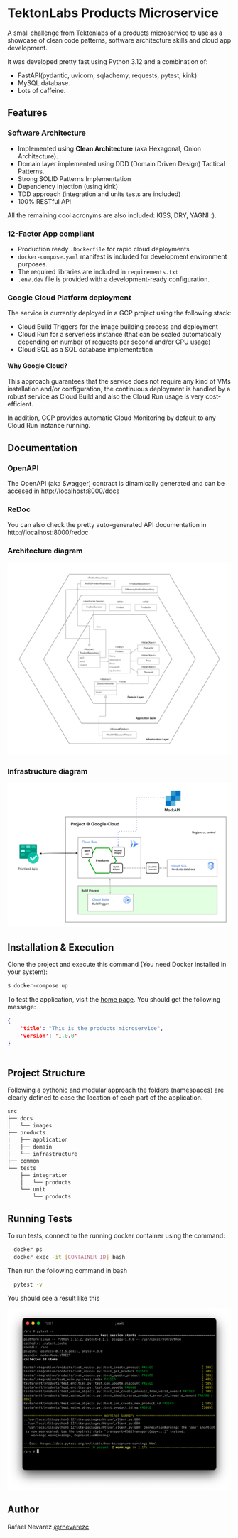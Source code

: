 # TektonLabs Products Microservice

A small challenge from Tektonlabs of a products microservice to use as a showcase of clean code patterns, software architecture skills and cloud app development.

It was developed pretty fast using Python 3.12 and a combination of:

- FastAPI(pydantic, uvicorn, sqlachemy, requests, pytest, kink) 
- MySQL database. 
- Lots of caffeine.


## Features

### Software Architecture
- Implemented using **Clean Architecture** (aka Hexagonal, Onion Architecture).
- Domain layer implemented using DDD (Domain Driven Design) Tactical Patterns.
- Strong SOLID Patterns Implementation
- Dependency Injection (using kink)
- TDD approach (integration and units tests are included)
- 100% RESTful API

All the remaining cool acronyms are also included: KISS, DRY, YAGNI :).

### 12-Factor App compliant
- Production ready ```.Dockerfile``` for rapid cloud deployments
- ```docker-compose.yaml``` manifest is included for development environment purposes.
- The required libraries are included in ```requirements.txt```
- ```.env.dev``` file is provided with a development-ready configuration.

### Google Cloud Platform deployment
The service is currently deployed in a GCP project using the following stack: 
- Cloud Build Triggers for the image building process and deployment 
- Cloud Run for a serverless instance (that can be scaled automatically depending on number of requests per second and/or CPU usage)
- Cloud SQL as a SQL database implementation

#### Why Google Cloud?

This approach guarantees that the service does not require any kind of VMs installation and/or configuration, the continuous deployment is handled by a robust service as Cloud Build and also the Cloud Run usage is very cost-efficient.

In addition, GCP provides automatic Cloud Monitoring by default to any Cloud Run instance running.

## Documentation

### OpenAPI 
The OpenAPI (aka Swagger) contract is dinamically generated and can be accesed in http://localhost:8000/docs

### ReDoc
You can also check the pretty auto-generated API documentation in http://localhost:8000/redoc

### Architecture diagram

![Architecture diagram](./docs/images/service-architecture-diagram.jpg)

### Infrastructure diagram

![Architecture diagram](./docs/images/service-infrastructure-diagram.jpg) 


## Installation & Execution

Clone the project and execute this command (You need Docker installed in your system):

```bash
$ docker-compose up
```

To test the application, visit the [home page](http://localhost:8000/). You should get the following message:
```json
{
    'title': "This is the products microservice",
    'version': '1.0.0'
}
  
```
    
## Project Structure

Following a pythonic and modular approach the folders (namespaces) are clearly defined to ease the location of each part of the application.
```tree
src
├── docs
│   └── images
├── products
│   ├── application
│   ├── domain
│   └── infrastructure
├── common
└── tests
    ├── integration
    │   └── products
    └── unit
        └── products
```


## Running Tests

To run tests, connect to the running docker container using the command:

```bash
  docker ps
  docker exec -it [CONTAINER_ID] bash
```

Then run the following command in bash

```bash
  pytest -v
```

You should see a result like this

![Architecture diagram](./docs/images/pytest-execution-screenshot.png)

## Author

Rafael Nevarez [@rnevarezc](https://www.github.com/rnevarezc)

